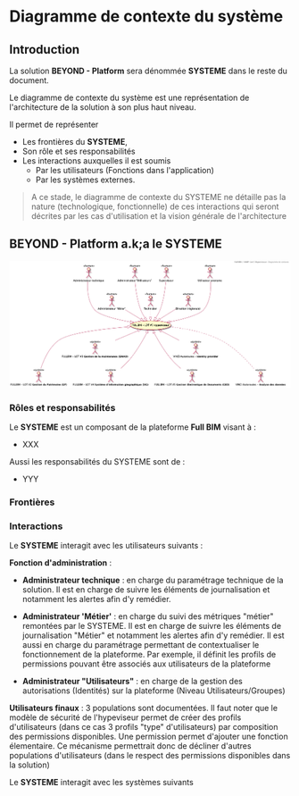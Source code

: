 # Diagramme de contexte du système

## Introduction

La solution **BEYOND - Platform** sera dénommée **SYSTEME** dans le reste du document.

Le diagramme de contexte du système est une représentation de l'architecture de la solution à son plus haut niveau.

Il permet de représenter

- Les frontières du **SYSTEME**,
- Son rôle et ses responsabilités
- Les interactions auxquelles il est soumis
  - Par les utilisateurs (Fonctions dans l'application)
  - Par les systèmes externes.

>A ce stade, le diagramme de contexte du SYSTEME ne détaille pas la nature (technologique, fonctionnelle) de ces interactions qui seront décrites par les cas d'utilisation et la vision générale de l'architecture

## BEYOND - Platform a.k;a le SYSTEME

![Contexte du Système](./images/0100.SystemContext.png)

### Rôles et responsabilités

Le **SYSTEME** est un composant de la plateforme **Full BIM** visant à :

- XXX

Aussi les responsabilités du SYSTEME sont de :

- YYY

### Frontières

### Interactions

Le **SYSTEME** interagit avec les utilisateurs suivants :

**Fonction d'administration** :

- **Administrateur technique** : en charge du paramétrage technique de la solution. Il est en charge de suivre les éléments de journalisation et notamment les alertes afin d'y remédier.

- **Administrateur 'Métier'** : en charge du suivi des métriques "métier" remontées par le SYSTEME. Il est en charge de suivre les éléments de journalisation "Métier" et notamment les alertes afin d'y remédier. Il est aussi en charge du paramétrage permettant de contextualiser le fonctionnement de la plateforme. Par exemple, il définit les profils de permissions pouvant être associés aux utilisateurs de la plateforme

- **Administrateur "Utilisateurs"** : en charge de la gestion des autorisations (Identités) sur la plateforme (Niveau Utilisateurs/Groupes)

**Utilisateurs finaux** :
3 populations sont documentées. Il faut noter que le modèle de sécurité de l'hypeviseur permet de créer des profils d'utilisateurs (dans ce cas 3 profils "type" d'utilisateurs) par composition des permissions disponibles. Une permission permet d'ajouter une fonction élementaire. Ce mécanisme permettrait donc de décliner d'autres populations d'utilisateurs (dans le respect des permissions disponibles dans la solution)


Le **SYSTEME** interagit avec les systèmes suivants
